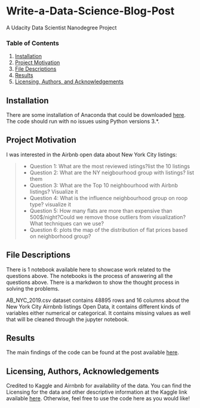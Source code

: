 # Write-a-Data-Science-Blog-Post
A Udacity Data Scientist Nanodegree Project

### Table of Contents

1. [Installation](#installation)
2. [Project Motivation](#motivation)
3. [File Descriptions](#files)
4. [Results](#results)
5. [Licensing, Authors, and Acknowledgements](#licensing)

## Installation <a name="installation"></a>

There are some installation of Anaconda that could be downloaded [here](https://www.anaconda.com/).  The code should run with no issues using Python versions 3.*.

## Project Motivation<a name="motivation"></a>

I was interested in the Airbnb open data about New York City listings:

> * Question 1: What are the most reviewed istings?list the 10 listings
> * Question 2: What are the NY neigbourhood group with listings? list them
> * Question 3: What are the Top 10 neighbourhood with Airbnb listings? Visualize it
> * Question 4: What is the influence neighbourhood group on roop type?  visualize it
> * Question 5: How many flats are more than expensive than 500$/night?Could we remove those outliers from visualization? What techniques can we use?
> * Question 6: plots the map of the distribution of flat prices based on neighborhood group?


## File Descriptions <a name="files"></a>

There is 1 notebook available here to showcase work related to the questions above. The notebooks is the process of answering all the questions above. There is a markdwon to show the thought process in solving the problems.

AB_NYC_2019.csv dataset contains 48895 rows and 16 columns about the  New York City Airnbnb listings Open Data, it contains different kinds of variables either numerical or categorical. It contains missing values as well that will be cleaned through the jupyter notebook.

## Results<a name="results"></a>

The main findings of the code can be found at the post available [here]().

## Licensing, Authors, Acknowledgements<a name="licensing"></a>

Credited to Kaggle and Airnbnb for availability of the data. You can find the Licensing for the data and other descriptive information at the Kaggle link available [here](https://www.kaggle.com/dgomonov/new-york-city-airbnb-open-data/data?select=AB_NYC_2019.csv). Otherwise, feel free to use the code here as you would like! 
